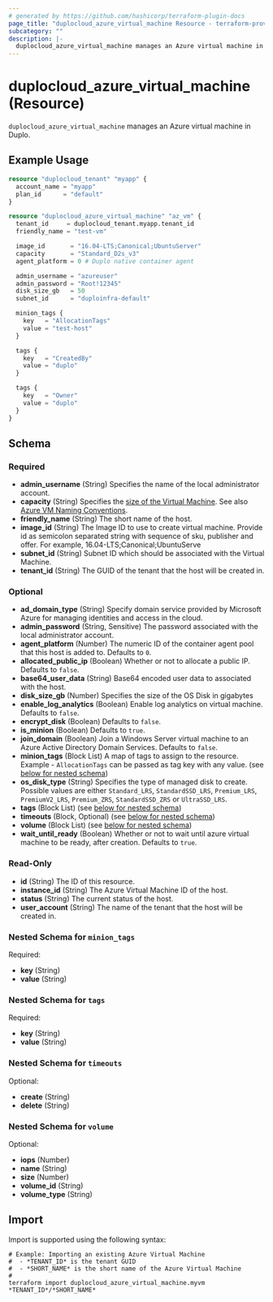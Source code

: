 ```yaml
---
# generated by https://github.com/hashicorp/terraform-plugin-docs
page_title: "duplocloud_azure_virtual_machine Resource - terraform-provider-duplocloud"
subcategory: ""
description: |-
  duplocloud_azure_virtual_machine manages an Azure virtual machine in Duplo.
---
```


# duplocloud_azure_virtual_machine (Resource)

`duplocloud_azure_virtual_machine` manages an Azure virtual machine in Duplo.

## Example Usage

```terraform
resource "duplocloud_tenant" "myapp" {
  account_name = "myapp"
  plan_id      = "default"
}

resource "duplocloud_azure_virtual_machine" "az_vm" {
  tenant_id     = duplocloud_tenant.myapp.tenant_id
  friendly_name = "test-vm"

  image_id       = "16.04-LTS;Canonical;UbuntuServer"
  capacity       = "Standard_D2s_v3"
  agent_platform = 0 # Duplo native container agent

  admin_username = "azureuser"
  admin_password = "Root!12345"
  disk_size_gb   = 50
  subnet_id      = "duploinfra-default"

  minion_tags {
    key   = "AllocationTags"
    value = "test-host"
  }

  tags {
    key   = "CreatedBy"
    value = "duplo"
  }

  tags {
    key   = "Owner"
    value = "duplo"
  }
}
```

<!-- schema generated by tfplugindocs -->
## Schema

### Required

- **admin_username** (String) Specifies the name of the local administrator account.
- **capacity** (String) Specifies the [size of the Virtual Machine](https://docs.microsoft.com/azure/virtual-machines/sizes-general). See also [Azure VM Naming Conventions](https://docs.microsoft.com/azure/virtual-machines/vm-naming-conventions).
- **friendly_name** (String) The short name of the host.
- **image_id** (String) The Image ID to use to create virtual machine. Provide id as semicolon separated string with sequence of sku, publisher and offer. For example, 16.04-LTS;Canonical;UbuntuServe
- **subnet_id** (String) Subnet ID which should be associated with the Virtual Machine.
- **tenant_id** (String) The GUID of the tenant that the host will be created in.

### Optional

- **ad_domain_type** (String) Specify domain service provided by Microsoft Azure for managing identities and access in the cloud.
- **admin_password** (String, Sensitive) The password associated with the local administrator account.
- **agent_platform** (Number) The numeric ID of the container agent pool that this host is added to. Defaults to `0`.
- **allocated_public_ip** (Boolean) Whether or not to allocate a public IP. Defaults to `false`.
- **base64_user_data** (String) Base64 encoded user data to associated with the host.
- **disk_size_gb** (Number) Specifies the size of the OS Disk in gigabytes
- **enable_log_analytics** (Boolean) Enable log analytics on virtual machine. Defaults to `false`.
- **encrypt_disk** (Boolean) Defaults to `false`.
- **is_minion** (Boolean) Defaults to `true`.
- **join_domain** (Boolean) Join a Windows Server virtual machine to an Azure Active Directory Domain Services. Defaults to `false`.
- **minion_tags** (Block List) A map of tags to assign to the resource. Example - `AllocationTags` can be passed as tag key with any value. (see [below for nested schema](#nestedblock--minion_tags))
- **os_disk_type** (String) Specifies the type of managed disk to create. Possible values are either `Standard_LRS`, `StandardSSD_LRS`, `Premium_LRS`, `PremiumV2_LRS`, `Premium_ZRS`, `StandardSSD_ZRS` or `UltraSSD_LRS`.
- **tags** (Block List) (see [below for nested schema](#nestedblock--tags))
- **timeouts** (Block, Optional) (see [below for nested schema](#nestedblock--timeouts))
- **volume** (Block List) (see [below for nested schema](#nestedblock--volume))
- **wait_until_ready** (Boolean) Whether or not to wait until azure virtual machine to be ready, after creation. Defaults to `true`.

### Read-Only

- **id** (String) The ID of this resource.
- **instance_id** (String) The Azure Virtual Machine ID of the host.
- **status** (String) The current status of the host.
- **user_account** (String) The name of the tenant that the host will be created in.

<a id="nestedblock--minion_tags"></a>
### Nested Schema for `minion_tags`

Required:

- **key** (String)
- **value** (String)


<a id="nestedblock--tags"></a>
### Nested Schema for `tags`

Required:

- **key** (String)
- **value** (String)


<a id="nestedblock--timeouts"></a>
### Nested Schema for `timeouts`

Optional:

- **create** (String)
- **delete** (String)


<a id="nestedblock--volume"></a>
### Nested Schema for `volume`

Optional:

- **iops** (Number)
- **name** (String)
- **size** (Number)
- **volume_id** (String)
- **volume_type** (String)

## Import

Import is supported using the following syntax:

```shell
# Example: Importing an existing Azure Virtual Machine
#  - *TENANT_ID* is the tenant GUID
#  - *SHORT_NAME* is the short name of the Azure Virtual Machine
#
terraform import duplocloud_azure_virtual_machine.myvm *TENANT_ID*/*SHORT_NAME*
```
